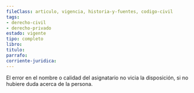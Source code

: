 ```yaml
---
fileClass: articulo, vigencia, historia-y-fuentes, codigo-civil
tags:
- derecho-civil
- derecho-privado
estado: vigente
tipo: completo
libro:
titulo:
parrafo:
corriente-juridica:
---
```

El error en el nombre o calidad del asignatario no vicia la disposición, si no hubiere duda acerca de la persona.